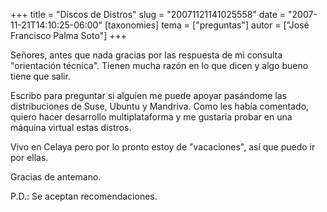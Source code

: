 +++
title = "Discos de Distros"
slug = "20071121141025558"
date = "2007-11-21T14:10:25-06:00"
[taxonomies]
tema = ["preguntas"]
autor = ["José Francisco Palma Soto"]
+++

Señores, antes que nada gracias por las respuesta de mi consulta
"orientación técnica". Tienen mucha razón en lo que dicen y algo bueno
tiene que salir.

Escribo para preguntar si alguien me puede apoyar pasándome las
distribuciones de Suse, Ubuntu y Mandriva. Como les había comentado,
quiero hacer desarrollo multiplataforma y me gustaría probar en una
máquina virtual estas distros.

Vivo en Celaya pero por lo pronto estoy de "vacaciones", así que puedo
ir por ellas.

Gracias de antemano.

P.D.: Se aceptan recomendaciones.
